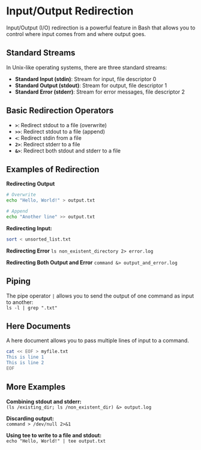 # Input/Output Redirection


Input/Output (I/O) redirection is a powerful feature in Bash that allows you to control where input comes from and where output goes.

## Standard Streams

In Unix-like operating systems, there are three standard streams:

- **Standard Input (stdin)**: Stream for input, file descriptor 0
- **Standard Output (stdout)**: Stream for output, file descriptor 1
- **Standard Error (stderr)**: Stream for error messages, file descriptor 2

## Basic Redirection Operators

- **`>`**: Redirect stdout to a file (overwrite)
- **`>>`**: Redirect stdout to a file (append)
- **`<`**: Redirect stdin from a file
- **`2>`**: Redirect stderr to a file
- **`&>`**: Redirect both stdout and stderr to a file

## Examples of Redirection

**Redirecting Output**
```bash
# Overwrite
echo "Hello, World!" > output.txt

# Append
echo "Another line" >> output.txt
```

**Redirecting Input:**
```bash
sort < unsorted_list.txt
```

**Redirecting Error**
`ls non_existent_directory 2> error.log`

**Redirecting Both Output and Error**
`command &> output_and_error.log`

## Piping
The pipe operator `|` allows you to send the output of one command as input to another:  
`ls -l | grep ".txt"`

## Here Documents
A here document allows you to pass multiple lines of input to a command.
```bash
cat << EOF > myfile.txt
This is line 1
This is line 2
EOF
```

## More Examples

**Combining stdout and stderr:**  
`(ls /existing_dir; ls /non_existent_dir) &> output.log`

**Discarding output:**  
`command > /dev/null 2>&1`

**Using tee to write to a file and stdout:**  
`echo "Hello, World!" | tee output.txt`

